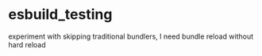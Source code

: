 # esbuild_testing
experiment with skipping traditional bundlers, I need bundle reload without hard reload
